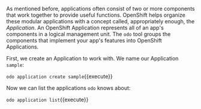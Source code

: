 As mentioned before, applications often consist of two or more components that work together to provide useful functions. OpenShift helps organize these modular applications with a concept called, appropriately enough, the *Application*. An OpenShift Application represents all of an app's components in a logical management unit. The `odo` tool groups the components that implement your app's features into OpenShift Applications.

First, we create an Application to work with. We name our Application `sample`:

`odo application create sample`{{execute}}

Now we can list the applications `odo` knows about:

`odo application list`{{execute}}
